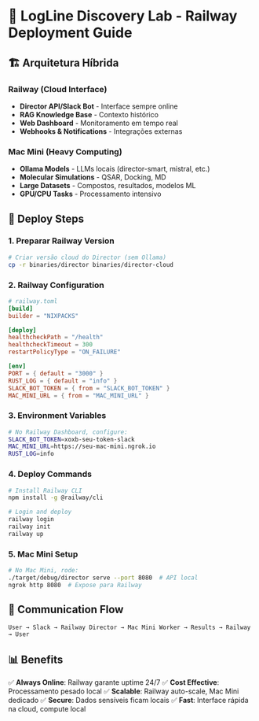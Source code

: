 # 🚂 LogLine Discovery Lab - Railway Deployment Guide

## 🏗️ Arquitetura Híbrida

### Railway (Cloud Interface)
- **Director API/Slack Bot** - Interface sempre online
- **RAG Knowledge Base** - Contexto histórico
- **Web Dashboard** - Monitoramento em tempo real
- **Webhooks & Notifications** - Integrações externas

### Mac Mini (Heavy Computing)
- **Ollama Models** - LLMs locais (director-smart, mistral, etc.)
- **Molecular Simulations** - QSAR, Docking, MD
- **Large Datasets** - Compostos, resultados, modelos ML
- **GPU/CPU Tasks** - Processamento intensivo

## 🚀 Deploy Steps

### 1. **Preparar Railway Version**

```bash
# Criar versão cloud do Director (sem Ollama)
cp -r binaries/director binaries/director-cloud
```

### 2. **Railway Configuration**

```toml
# railway.toml
[build]
builder = "NIXPACKS"

[deploy]
healthcheckPath = "/health"
healthcheckTimeout = 300
restartPolicyType = "ON_FAILURE"

[env]
PORT = { default = "3000" }
RUST_LOG = { default = "info" }
SLACK_BOT_TOKEN = { from = "SLACK_BOT_TOKEN" }
MAC_MINI_URL = { from = "MAC_MINI_URL" }
```

### 3. **Environment Variables**

```bash
# No Railway Dashboard, configure:
SLACK_BOT_TOKEN=xoxb-seu-token-slack
MAC_MINI_URL=https://seu-mac-mini.ngrok.io
RUST_LOG=info
```

### 4. **Deploy Commands**

```bash
# Install Railway CLI
npm install -g @railway/cli

# Login and deploy
railway login
railway init
railway up
```

### 5. **Mac Mini Setup**

```bash
# No Mac Mini, rode:
./target/debug/director serve --port 8080  # API local
ngrok http 8080  # Expose para Railway
```

## 🔗 Communication Flow

```
User → Slack → Railway Director → Mac Mini Worker → Results → Railway → User
```

## 📊 Benefits

✅ **Always Online**: Railway garante uptime 24/7
✅ **Cost Effective**: Processamento pesado local
✅ **Scalable**: Railway auto-scale, Mac Mini dedicado
✅ **Secure**: Dados sensíveis ficam locais
✅ **Fast**: Interface rápida na cloud, compute local
